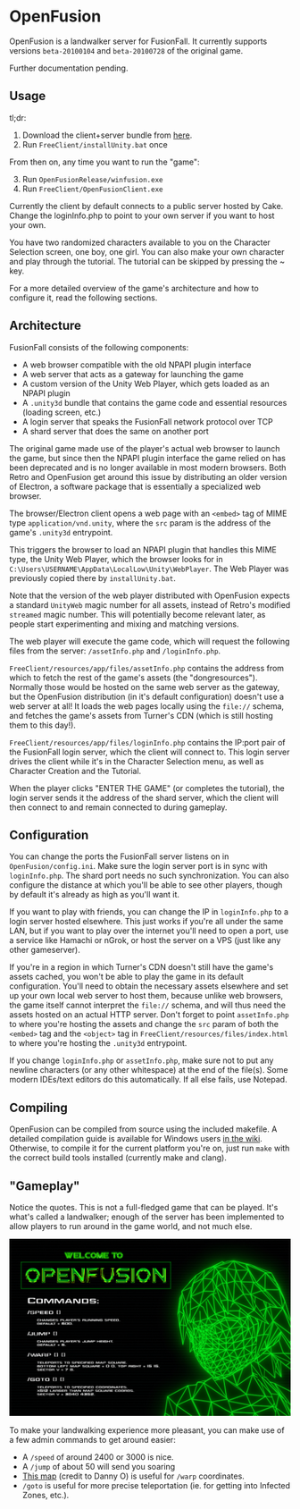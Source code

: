 # OpenFusion

OpenFusion is a landwalker server for FusionFall. It currently supports versions `beta-20100104` and `beta-20100728` of the original game.

Further documentation pending.

## Usage

tl;dr:

1. Download the client+server bundle from [here](https://github.com/OpenFusionProject/OpenFusion/releases/download/1.0/OpenFusion.zip).
2. Run `FreeClient/installUnity.bat` once

From then on, any time you want to run the "game":

3. Run `OpenFusionRelease/winfusion.exe`
4. Run `FreeClient/OpenFusionClient.exe`

Currently the client by default connects to a public server hosted by Cake. Change the loginInfo.php to point to your own server if you want to host your own.

You have two randomized characters available to you on the Character Selection screen, one boy, one girl.
You can also make your own character and play through the tutorial. The tutorial can be skipped by pressing the ~ key.

For a more detailed overview of the game's architecture and how to configure it, read the following sections.

## Architecture

FusionFall consists of the following components:

* A web browser compatible with the old NPAPI plugin interface
* A web server that acts as a gateway for launching the game
* A custom version of the Unity Web Player, which gets loaded as an NPAPI plugin
* A `.unity3d` bundle that contains the game code and essential resources (loading screen, etc.)
* A login server that speaks the FusionFall network protocol over TCP
* A shard server that does the same on another port

The original game made use of the player's actual web browser to launch the game, but since then the NPAPI plugin interface the game relied on has been deprecated and is no longer available in most modern browsers. Both Retro and OpenFusion get around this issue by distributing an older version of Electron, a software package that is essentially a specialized web browser.

The browser/Electron client opens a web page with an `<embed>` tag of MIME type `application/vnd.unity`, where the `src` param is the address of the game's `.unity3d` entrypoint.

This triggers the browser to load an NPAPI plugin that handles this MIME type, the Unity Web Player, which the browser looks for in `C:\Users\USERNAME\AppData\LocalLow\Unity\WebPlayer`.
The Web Player was previously copied there by `installUnity.bat`.

Note that the version of the web player distributed with OpenFusion expects a standard `UnityWeb` magic number for all assets, instead of Retro's modified `streamed` magic number.
This will potentially become relevant later, as people start experimenting and mixing and matching versions.

The web player will execute the game code, which will request the following files from the server: `/assetInfo.php` and `/loginInfo.php`.

`FreeClient/resources/app/files/assetInfo.php` contains the address from which to fetch the rest of the game's assets (the "dongresources").
Normally those would be hosted on the same web server as the gateway, but the OpenFusion distribution (in it's default configuration) doesn't use a web server at all!
It loads the web pages locally using the `file://` schema, and fetches the game's assets from Turner's CDN (which is still hosting them to this day!).

`FreeClient/resources/app/files/loginInfo.php` contains the IP:port pair of the FusionFall login server, which the client will connect to. This login server drives the client while it's in the Character Selection menu, as well as Character Creation and the Tutorial.

When the player clicks "ENTER THE GAME" (or completes the tutorial), the login server sends it the address of the shard server, which the client will then connect to and remain connected to during gameplay.

## Configuration

You can change the ports the FusionFall server listens on in `OpenFusion/config.ini`. Make sure the login server port is in sync with `loginInfo.php`.
The shard port needs no such synchronization.
You can also configure the distance at which you'll be able to see other players, though by default it's already as high as you'll want it.

If you want to play with friends, you can change the IP in `loginInfo.php` to a login server hosted elsewhere.
This just works if you're all under the same LAN, but if you want to play over the internet you'll need to open a port, use a service like Hamachi or nGrok, or host the server on a VPS (just like any other gameserver).

If you're in a region in which Turner's CDN doesn't still have the game's assets cached, you won't be able to play the game in its default configuration.
You'll need to obtain the necessary assets elsewhere and set up your own local web server to host them, because unlike web browsers, the game itself cannot interpret the `file://` schema, and will thus need the assets hosted on an actual HTTP server.
Don't forget to point `assetInfo.php` to where you're hosting the assets and change the `src` param of both the `<embed>` tag and the `<object>` tag in `FreeClient/resources/files/index.html` to where you're hosting the `.unity3d` entrypoint.

If you change `loginInfo.php` or `assetInfo.php`, make sure not to put any newline characters (or any other whitespace) at the end of the file(s).
Some modern IDEs/text editors do this automatically. If all else fails, use Notepad.

## Compiling 

OpenFusion can be compiled from source using the included makefile. A detailed compilation guide is available for Windows users [in the wiki](https://github.com/OpenFusionProject/OpenFusion/wiki/Compilation-on-Windows). Otherwise, to compile it for the current platform you're on, just run `make` with the correct build tools installed (currently make and clang).

## "Gameplay"

Notice the quotes. This is not a full-fledged game that can be played.
It's what's called a landwalker; enough of the server has been implemented to allow players to run around in the game world, and not much else.

![](res/sane_upsell.png)

To make your landwalking experience more pleasant, you can make use of a few admin commands to get around easier:

* A `/speed` of around 2400 or 3000 is nice.
* A `/jump` of about 50 will send you soaring
* [This map](res/dong_number_map.png) (credit to Danny O) is useful for `/warp` coordinates.
* `/goto` is useful for more precise teleportation (ie. for getting into Infected Zones, etc.).
